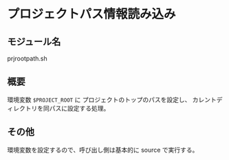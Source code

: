 # プロジェクトパス情報読み込み

## モジュール名
prjrootpath.sh

## 概要
環境変数 `$PROJECT_ROOT` に プロジェクトのトップのパスを設定し、
カレントディレクトリを同パスに設定する処理。

## その他
環境変数を設定するので、呼び出し側は基本的に source で実行する。
